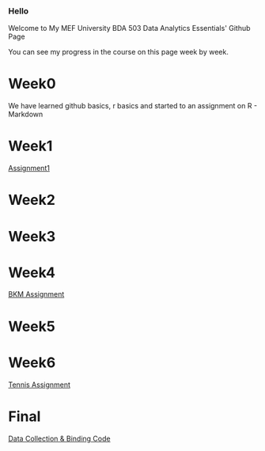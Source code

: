 ### Hello
Welcome to My MEF University BDA 503 Data Analytics Essentials' Github Page 

You can see my progress in the course on this page week by week.

# Week0

We have learned github basics, r basics and started to an assignment on R - Markdown

# Week1

[Assignment1](Assignment1.html)

# Week2

# Week3

# Week4

[BKM Assignment](BKM_Assignment.html)

# Week5

# Week6
[Tennis Assignment](Tennis.html)

# Final

[Data Collection & Binding Code](BDA-503---Final---Fall--Data-Collection-and-Binding-2019---Mustafa-Ömer-Güçlü.html)









